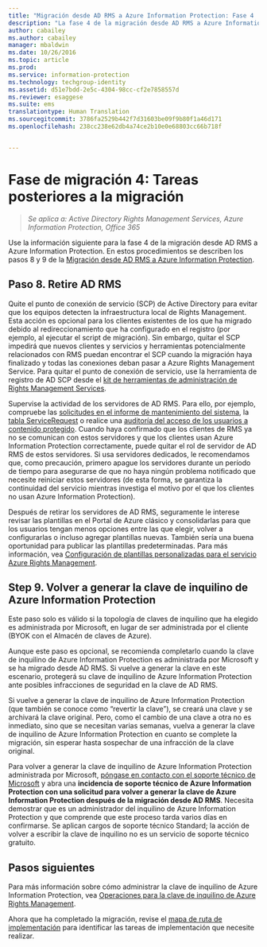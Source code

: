 ```yaml
---
title: "Migración desde AD RMS a Azure Information Protection: Fase 4 | Azure Information Protection"
description: "La fase 4 de la migración desde AD RMS a Azure Information Protection, donde se describen los pasos 8 al 9 de la migración de AD RMS a Azure Information Protection."
author: cabailey
ms.author: cabailey
manager: mbaldwin
ms.date: 10/26/2016
ms.topic: article
ms.prod: 
ms.service: information-protection
ms.technology: techgroup-identity
ms.assetid: d51e7bdd-2e5c-4304-98cc-cf2e7858557d
ms.reviewer: esaggese
ms.suite: ems
translationtype: Human Translation
ms.sourcegitcommit: 3786fa2529b442f7d31603be09f9b80f1a46d171
ms.openlocfilehash: 238cc238e62db4a74ce2b10e0e68803cc66b718f


---
```


# <a name="migration-phase-4-post-migration-tasks"></a>Fase de migración 4: Tareas posteriores a la migración

>*Se aplica a: Active Directory Rights Management Services, Azure Information Protection, Office 365*


Use la información siguiente para la fase 4 de la migración desde AD RMS a Azure Information Protection. En estos procedimientos se describen los pasos 8 y 9 de la [Migración desde AD RMS a Azure Information Protection](migrate-from-ad-rms-to-azure-rms.md).


## <a name="step-8-decommission-ad-rms"></a>Paso 8. Retire AD RMS

Quite el punto de conexión de servicio (SCP) de Active Directory para evitar que los equipos detecten la infraestructura local de Rights Management. Esta acción es opcional para los clientes existentes de los que ha migrado debido al redireccionamiento que ha configurado en el registro (por ejemplo, al ejecutar el script de migración). Sin embargo, quitar el SCP impedirá que nuevos clientes y servicios y herramientas potencialmente relacionados con RMS puedan encontrar el SCP cuando la migración haya finalizado y todas las conexiones deban pasar a Azure Rights Management Service. Para quitar el punto de conexión de servicio, use la herramienta de registro de AD SCP desde el [kit de herramientas de administración de Rights Management Services](http://www.microsoft.com/download/details.aspx?id=1479).

Supervise la actividad de los servidores de AD RMS. Para ello, por ejemplo, compruebe las [solicitudes en el informe de mantenimiento del sistema](https://technet.microsoft.com/library/ee221012%28v=ws.10%29.aspx), la [tabla ServiceRequest](http://technet.microsoft.com/library/dd772686%28v=ws.10%29.aspx) o realice una [auditoría del acceso de los usuarios a contenido protegido](http://social.technet.microsoft.com/wiki/contents/articles/3440.ad-rms-frequently-asked-questions-faq.aspx). Cuando haya confirmado que los clientes de RMS ya no se comunican con estos servidores y que los clientes usan Azure Information Protection correctamente, puede quitar el rol de servidor de AD RMS de estos servidores. Si usa servidores dedicados, le recomendamos que, como precaución, primero apague los servidores durante un período de tiempo para asegurarse de que no haya ningún problema notificado que necesite reiniciar estos servidores (de esta forma, se garantiza la continuidad del servicio mientras investiga el motivo por el que los clientes no usan Azure Information Protection).

Después de retirar los servidores de AD RMS, seguramente le interese revisar las plantillas en el Portal de Azure clásico y consolidarlas para que los usuarios tengan menos opciones entre las que elegir, volver a configurarlas o incluso agregar plantillas nuevas. También sería una buena oportunidad para publicar las plantillas predeterminadas. Para más información, vea [Configuración de plantillas personalizadas para el servicio Azure Rights Management](../deploy-use/configure-custom-templates.md).

## <a name="step-9-rekey-your-azure-information-protection-tenant-key"></a>Step 9. Volver a generar la clave de inquilino de Azure Information Protection
Este paso solo es válido si la topología de claves de inquilino que ha elegido es administrada por Microsoft, en lugar de ser administrada por el cliente (BYOK con el Almacén de claves de Azure).

Aunque este paso es opcional, se recomienda completarlo cuando la clave de inquilino de Azure Information Protection es administrada por Microsoft y se ha migrado desde AD RMS. Si vuelve a generar la clave en este escenario, protegerá su clave de inquilino de Azure Information Protection ante posibles infracciones de seguridad en la clave de AD RMS.

Si vuelve a generar la clave de inquilino de Azure Information Protection (que también se conoce como “revertir la clave”), se creará una clave y se archivará la clave original. Pero, como el cambio de una clave a otra no es inmediato, sino que se necesitan varias semanas, vuelva a generar la clave de inquilino de Azure Information Protection en cuanto se complete la migración, sin esperar hasta sospechar de una infracción de la clave original.

Para volver a generar la clave de inquilino de Azure Information Protection administrada por Microsoft, [póngase en contacto con el soporte técnico de Microsoft](../get-started/information-support.md#to-contact-microsoft-support) y abra una **incidencia de soporte técnico de Azure Information Protection con una solicitud para volver a generar la clave de Azure Information Protection después de la migración desde AD RMS**. Necesita demostrar que es un administrador del inquilino de Azure Information Protection y que comprende que este proceso tarda varios días en confirmarse. Se aplican cargos de soporte técnico Standard; la acción de volver a escribir la clave de inquilino no es un servicio de soporte técnico gratuito.


## <a name="next-steps"></a>Pasos siguientes

Para más información sobre cómo administrar la clave de inquilino de Azure Information Protection, vea [Operaciones para la clave de inquilino de Azure Rights Management](../deploy-use/operations-tenant-key.md).

Ahora que ha completado la migración, revise el [mapa de ruta de implementación](deployment-roadmap.md) para identificar las tareas de implementación que necesite realizar.




<!--HONumber=Oct16_HO4-->


